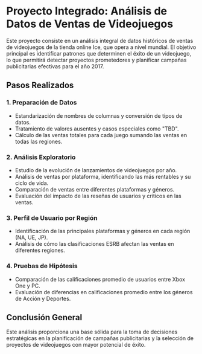 # Proyecto Integrado: Análisis de Datos de Ventas de Videojuegos

Este proyecto consiste en un análisis integral de datos históricos de ventas de videojuegos de la tienda online Ice, que opera a nivel mundial. El objetivo principal es identificar patrones que determinen el éxito de un videojuego, lo que permitirá detectar proyectos prometedores y planificar campañas publicitarias efectivas para el año 2017.

## Pasos Realizados

### 1. Preparación de Datos
- Estandarización de nombres de columnas y conversión de tipos de datos.
- Tratamiento de valores ausentes y casos especiales como "TBD".
- Cálculo de las ventas totales para cada juego sumando las ventas en todas las regiones.

### 2. Análisis Exploratorio
- Estudio de la evolución de lanzamientos de videojuegos por año.
- Análisis de ventas por plataforma, identificando las más rentables y su ciclo de vida.
- Comparación de ventas entre diferentes plataformas y géneros.
- Evaluación del impacto de las reseñas de usuarios y críticos en las ventas.

### 3. Perfil de Usuario por Región
- Identificación de las principales plataformas y géneros en cada región (NA, UE, JP).
- Análisis de cómo las clasificaciones ESRB afectan las ventas en diferentes regiones.

### 4. Pruebas de Hipótesis
- Comparación de las calificaciones promedio de usuarios entre Xbox One y PC.
- Evaluación de diferencias en calificaciones promedio entre los géneros de Acción y Deportes.

## Conclusión General
Este análisis proporciona una base sólida para la toma de decisiones estratégicas en la planificación de campañas publicitarias y la selección de proyectos de videojuegos con mayor potencial de éxito.
